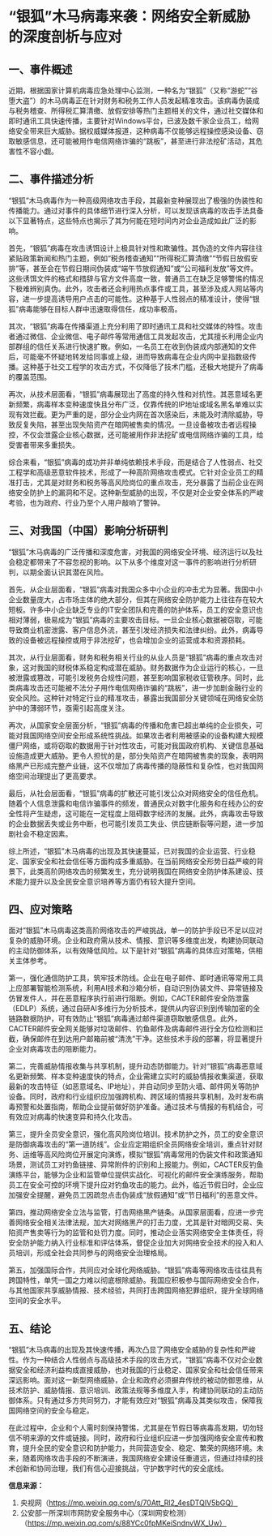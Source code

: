 # “银狐”木马病毒来袭：网络安全新威胁的深度剖析与应对

## 一、事件概述

  近期，根据国家计算机病毒应急处理中心监测，一种名为“银狐”（又称“游蛇”“谷堕大盗”）的木马病毒正在针对财务和税务工作人员发起精准攻击。该病毒伪装成与税务稽查、所得税汇算清缴、放假安排等热门主题相关的文件，通过社交媒体和即时通讯工具快速传播，主要针对Windows平台，已波及数千家企业员工，给网络安全带来巨大威胁。据权威媒体报道，这种病毒不仅能够远程操控感染设备、窃取敏感信息，还可能被用作电信网络诈骗的“跳板”，甚至进行非法挖矿活动，其危害性不容小觑。

## 二、事件描述分析

  “银狐”木马病毒作为一种高级网络攻击手段，其最新变种展现出了极强的伪装性和传播能力。通过对事件的具体细节进行深入分析，可以发现该病毒的攻击手法具备以下显著特点，这些特点也揭示了其为何能在短时间内对企业造成如此广泛的影响。

  首先，“银狐”病毒在攻击诱饵设计上极具针对性和欺骗性。其伪造的文件内容往往紧贴政策新闻和热门主题，例如“税务稽查通知”“所得税汇算清缴”“节假日放假安排”等，甚至会在节假日期间伪装成“端午节放假通知”或“公司福利发放”等文件。这些诱饵文件的格式和措辞与官方文件高度一致，普通员工在缺乏足够警惕的情况下极难辨别真伪。此外，攻击者还会利用热点事件或工具，甚至涉及成人网站等内容，进一步提高诱导用户点击的可能性。这种基于人性弱点的精准设计，使得“银狐”病毒能够在目标人群中迅速取得信任，成功率极高。

  其次，“银狐”病毒在传播渠道上充分利用了即时通讯工具和社交媒体的特性。攻击者通过微信、企业微信、电子邮件等常用通信工具发起攻击，尤其擅长利用企业内部群组的信任关系进行快速扩散。例如，一名员工在收到伪装成内部通知的文件后，可能毫不怀疑地转发给同事或上级，进而导致病毒在企业内网中呈指数级传播。这种基于社交工程学的攻击方式，不仅降低了技术门槛，还极大地提升了病毒的覆盖范围。

  再次，从技术层面看，“银狐”病毒展现出了高度的持久性和对抗性。其恶意域名更新频繁，病毒样本变种速度快且分布广泛，仅靠传统的IP地址或域名黑名单难以实现有效拦截。更为严重的是，部分企业内网在首次感染后，未能及时清除威胁，导致反复失陷，甚至出现失陷资产在暗网被售卖的情况。一旦设备被攻击者远程操控，不仅会泄露企业核心数据，还可能被用作非法挖矿或电信网络诈骗的工具，给受害者带来多重损失。

  综合来看，“银狐”病毒的成功并非单纯依赖技术手段，而是结合了人性弱点、社交工程学和高级恶意软件技术，形成了一种高阶网络攻击模式。它针对企业员工的精准打击，尤其是对财务和税务等高风险岗位的重点攻击，充分暴露了当前企业在网络安全防护上的漏洞和不足。这种新型威胁的出现，不仅是对企业安全体系的严峻考验，也为政府、行业乃至个人用户敲响了警钟。

## 三、对我国（中国）影响分析研判

  “银狐”木马病毒的广泛传播和深度危害，对我国的网络安全环境、经济运行以及社会稳定都带来了不容忽视的影响。以下从多个维度对这一事件的影响进行分析研判，以期全面认识其潜在风险。

  首先，从企业层面看，“银狐”病毒对我国众多中小企业的冲击尤为显著。我国中小企业数量庞大，占市场主体的绝大部分，但其在网络安全防护能力上往往存在较大短板。许多中小企业缺乏专业的IT安全团队和完善的防护体系，员工的安全意识也相对薄弱，极易成为“银狐”病毒的主要攻击目标。一旦企业核心数据被窃取，可能导致商业机密泄露、客户信息外流，甚至引发经济损失和法律纠纷。此外，病毒导致的设备被远程操控或用于非法挖矿，也会增加企业的运营成本和资源损耗。

  其次，从行业层面看，财务和税务相关行业的从业人员是“银狐”病毒的重点攻击对象，这对我国的财税体系稳定构成潜在威胁。财务数据作为企业运行的核心，一旦被泄露或篡改，可能引发税务合规性问题，甚至影响国家税收征管秩序。同时，此类病毒攻击还可能被不法分子用作电信网络诈骗的“跳板”，进一步加剧金融行业的安全风险。这种针对特定行业的精准攻击，暴露出我国部分关键领域在网络安全防护中的薄弱环节，亟需引起高度关注。

  再次，从国家安全层面分析，“银狐”病毒的传播和危害已超出单纯的企业损失，可能对我国网络空间安全形成系统性挑战。如果攻击者利用被感染的设备构建大规模僵尸网络，或将窃取的数据用于针对性攻击，可能对我国政府机构、关键信息基础设施造成更大威胁。更令人担忧的是，部分失陷资产在暗网被售卖的现象，表明网络黑产已形成完整产业链，这不仅增加了病毒传播的隐蔽性和复杂性，也对我国网络空间治理提出了更高要求。

  最后，从社会层面看，“银狐”病毒的扩散还可能引发公众对网络安全的信任危机。随着个人信息泄露和电信诈骗事件的频发，普通民众对数字化服务和在线办公的安全性将产生疑虑，这可能在一定程度上阻碍数字经济的发展。此外，病毒攻击导致的企业数据丢失或业务中断，也可能引发员工失业、供应链断裂等问题，进一步加剧社会不稳定因素。

  综上所述，“银狐”木马病毒的出现及其快速蔓延，已对我国的企业运营、行业稳定、国家安全和社会信任等方面构成多重威胁。在当前网络安全形势日益严峻的背景下，此类高阶网络攻击的频繁发生，充分说明我国在网络安全防护体系建设、技术能力提升以及全民安全意识培养等方面仍有较大提升空间。

## 四、应对策略

  面对“银狐”木马病毒这类高阶网络攻击的严峻挑战，单一的防护手段已不足以应对复杂的威胁环境。企业和政府需从技术、情报、意识等多维度出发，构建协同联动的主动防御体系，以有效降低风险。以下是针对“银狐”病毒的具体应对策略，供相关主体参考。

  第一，强化通信防护工具，筑牢技术防线。企业在电子邮件、即时通讯等常用工具上应部署智能检测系统，利用AI技术和沙箱分析，自动识别伪装文件、异常链接及仿冒发件人，并在恶意程序执行前进行阻断。例如，CACTER邮件安全防泄露（EDLP）系统，通过自研AI多维行为分析技术，提供从内容识别到传输加密的全链路数据防护，可有效防止“银狐”病毒通过邮件渠道窃取敏感信息。此外，CACTER邮件安全网关能够对垃圾邮件、钓鱼邮件及病毒邮件进行全方位检测和拦截，确保邮件在到达用户邮箱前被“清洗”干净。这些技术手段的部署，将显著提升企业对病毒攻击的阻断能力。

  第二，完善威胁情报收集与共享机制，提升动态防御能力。针对“银狐”病毒恶意域名更新频繁、样本变种速度快的特点，企业需建立实时的威胁情报收集渠道，获取最新的攻击特征（如恶意域名、IP地址），并自动同步至防火墙、邮件网关等防护设备。同时，政府和行业组织应加强跨机构、跨区域的情报共享机制，及时发布病毒预警和处置指南，帮助企业提前做好防护准备。通过技术与情报的有机结合，可有效应对病毒的快速变异和持久化攻击。

  第三，提升全员安全意识，强化高风险岗位培训。技术防护之外，员工的安全意识是防御病毒攻击的“第一道防线”。企业应定期组织全员网络安全培训，重点针对财务、运维等高风险岗位开展定向演练，模拟“银狐”病毒常用的伪装文件和政策通知场景，测试员工对钓鱼链接、异常附件的识别和上报能力。例如，CACTER反钓鱼演练平台，能够为企业和监管单位提供实战化、可视化的邮件安全演练服务，帮助员工在安全可控的环境下提升应对钓鱼攻击的能力。此外，临近节假日时，企业应加强安全提醒，避免员工因疏忽点击伪装成“放假通知”或“节日福利”的恶意文件。

  第四，推动网络安全立法与监管，打击网络黑产链条。从国家层面看，应进一步完善网络安全相关法律法规，加大对网络黑产的打击力度，尤其是针对暗网交易、失陷资产售卖等行为的监管和处罚力度。同时，推动企业落实网络安全主体责任，将安全防护能力纳入行业标准和评估体系，督促企业加大对网络安全技术的投入和人员培训，形成全社会共同参与的网络安全治理格局。

  第五，加强国际合作，共同应对全球化网络威胁。“银狐”病毒等网络攻击往往具有跨国特性，单凭一国之力难以彻底根除威胁。我国应积极参与国际网络安全合作，与其他国家共享威胁情报、技术经验，共同打击跨国网络犯罪组织，提升全球网络空间的安全水平。

## 五、结论

  “银狐”木马病毒的出现及其快速传播，再次凸显了网络安全威胁的复杂性和严峻性。作为一种结合人性弱点与高级技术手段的攻击方式，“银狐”病毒不仅对企业数据安全和经济利益构成直接威胁，也对我国的行业稳定、国家安全和社会信任带来深远影响。面对这一新型网络威胁，企业和政府必须摒弃传统的被动防御思维，从技术防护、威胁情报、意识培训、政策法规等多维度入手，构建协同联动的主动防御体系。只有通过多方共同努力，才能有效应对“银狐”病毒及其类似攻击，保障我国网络空间的安全与稳定。

  在此过程中，企业和个人需时刻保持警惕，尤其是在节假日等病毒高发期，切勿轻信不明来源的文件或链接。同时，政府和行业组织应进一步加强网络安全宣传和教育，提升全民的安全意识和防护能力，共同营造安全、稳定、繁荣的网络环境。未来，随着网络攻击手段的不断演进，我国网络安全建设任重道远，但通过持续的技术创新和协同治理，我们有信心迎接挑战，守护数字时代的安全底线。

**信息来源：**  
1. 央视网（https://mp.weixin.qq.com/s/70Att_Rl2_4esDTQIV5bGQ）  
2. 公安部一所深圳市网防安全服务中心（深圳网安检测）（https://mp.weixin.qq.com/s/88YCc0fpMKeiSndnvWX_Uw）